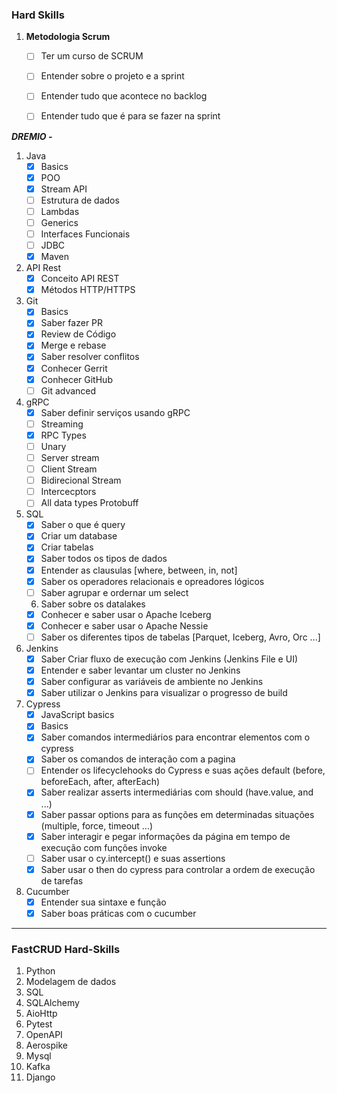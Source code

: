 ### **Hard Skills**  

1.  **Metodologia Scrum**  
    - [ ] Ter um curso de SCRUM  
    - [ ] Entender sobre o projeto e a sprint  
    - [ ] Entender tudo que acontece no backlog  
    - [ ] Entender tudo que é para se fazer na sprint  


***DREMIO -***


1. Java
    - [x] Basics
    - [x] POO
    - [x] Stream API
    - [ ] Estrutura de dados
    - [ ] Lambdas
    - [ ] Generics
    - [ ] Interfaces Funcionais
    - [ ] JDBC
    - [x] Maven
2. API Rest
    - [x] Conceito API REST
    - [x] Métodos HTTP/HTTPS
3. Git
    - [x] Basics
    - [x] Saber fazer PR
    - [x] Review de Código
    - [x] Merge e rebase
    - [x] Saber resolver conflitos
    - [x] Conhecer Gerrit
    - [x] Conhecer GitHub
    - [ ] Git advanced
4. gRPC
    - [x] Saber definir serviços usando gRPC
    - [ ] Streaming
    - [x] RPC Types
    - [ ] Unary
    - [ ] Server stream
    - [ ] Client Stream
    - [ ] Bidirecional Stream
    - [ ] Intercecptors
    - [ ] All data types Protobuff
5. SQL
    - [x] Saber o que é query
    - [x] Criar um database
    - [x] Criar tabelas
    - [x] Saber todos os tipos de dados
    - [x] Entender as clausulas [where, between, in, not]
    - [x] Saber os operadores relacionais e opreadores lógicos
    - [ ] Saber agrupar e ordernar um select
    6. Saber sobre os datalakes
    - [x] Conhecer e saber usar o Apache Iceberg
    - [x] Conhecer e saber usar o Apache Nessie
    - [ ] Saber os diferentes tipos de tabelas [Parquet, Iceberg, Avro, Orc ...]
7. Jenkins
    - [x] Saber Criar fluxo de execução com Jenkins (Jenkins File e UI)
    - [x] Entender e saber levantar um cluster no Jenkins
    - [x] Saber configurar as variáveis de ambiente no Jenkins
    - [x] Saber utilizar o Jenkins para visualizar o progresso de build
8. Cypress
    - [x] JavaScript basics
    - [x] Basics
    - [x] Saber comandos intermediários para encontrar elementos com o cypress
    - [x] Saber os comandos de interação com a pagina
    - [ ] Entender os lifecyclehooks do Cypress e suas ações default (before, beforeEach, after, afterEach)
    - [x] Saber realizar asserts intermediárias com should (have.value, and ...)
    - [x] Saber passar options para as funções em determinadas situações (multiple, force, timeout ...)
    - [x] Saber interagir e pegar informações da página em tempo de execução com funções invoke
    - [ ] Saber usar o cy.intercept() e suas assertions
    - [x] Saber usar o then do cypress para controlar a ordem de execução de tarefas
9. Cucumber
    - [x] Entender sua sintaxe e função
    - [x] Saber boas práticas com o cucumber

---

### FastCRUD Hard-Skills  

1. Python
2. Modelagem de dados
3. SQL
4. SQLAlchemy
5. AioHttp
6. Pytest
7. OpenAPI
8. Aerospike
9. Mysql
10. Kafka
11. Django
